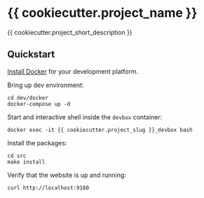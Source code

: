 # {{ cookiecutter.project_name }}
{{ cookiecutter.project_short_description }}

## Quickstart

[Install Docker](https://www.docker.com/get-docker) for your development platform.

Bring up dev environment:

    cd dev/docker
    docker-compose up -d

Start and interactive shell inside the `devbox` container:

    docker exec -it {{ cookiecutter.project_slug }}_devbox bash

Install the packages:

    cd src
    make install

Verify that the website is up and running:

    curl http://localhost:9180
